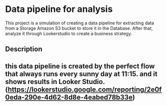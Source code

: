 # Data pipeline for analysis
This project is a simulation of creating a data pipeline for extracting data from a Storage Amazon S3 bucket to store it in the Database. After that, analyze it through Lookerstudio to create a business strategy.

## Description
this data pipeline is created by the perfect flow that always runs every sunny day at 11:15.
and it shows results in Looker Studio. (https://lookerstudio.google.com/reporting/2e0f0eda-290e-4d62-8d8e-4eabed78b33e)
- 


